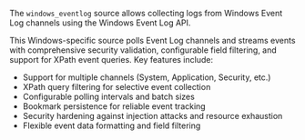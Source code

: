 The `windows_eventlog` source allows collecting logs from Windows Event Log channels using the Windows Event Log API.

This Windows-specific source polls Event Log channels and streams events with comprehensive security validation, configurable field filtering, and support for XPath event queries. Key features include:

- Support for multiple channels (System, Application, Security, etc.)
- XPath query filtering for selective event collection
- Configurable polling intervals and batch sizes
- Bookmark persistence for reliable event tracking
- Security hardening against injection attacks and resource exhaustion
- Flexible event data formatting and field filtering